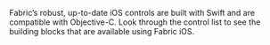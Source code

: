 Fabric’s robust, up-to-date iOS controls are built with Swift and are compatible with Objective-C. Look through the control list to see the building blocks that are available using Fabric iOS.
